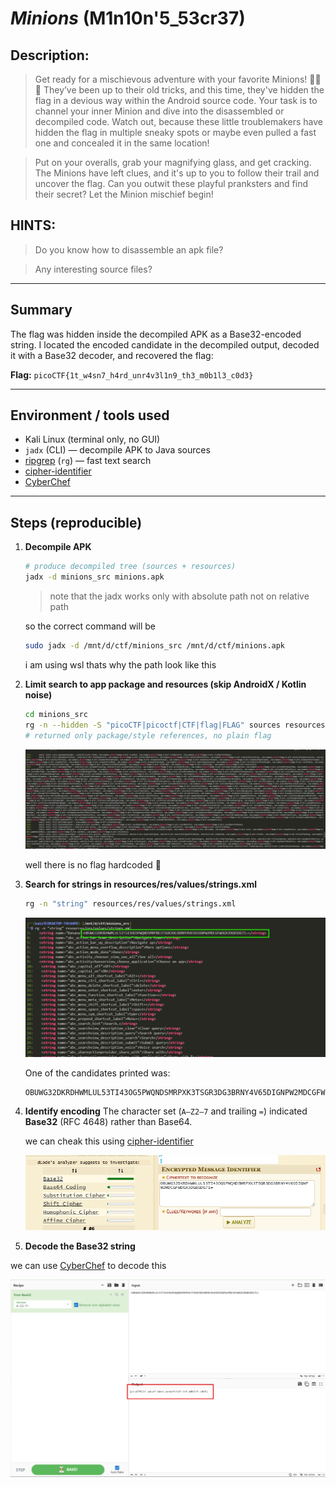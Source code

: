 # *Minions* (M1n10n'5_53cr37)

## Description:

> Get ready for a mischievous adventure with your favorite Minions! 🕵️‍♂️💥 They’ve been up to their old tricks, and this time, they've hidden the flag in a devious way within the Android source code. Your task is to channel your inner Minion and dive into the disassembled or decompiled code. Watch out, because these little troublemakers have hidden the flag in multiple sneaky spots or maybe even pulled a fast one and concealed it in the same location!
 
> Put on your overalls, grab your magnifying glass, and get cracking. The Minions have left clues, and it's up to you to follow their trail and uncover the flag. Can you outwit these playful pranksters and find their secret? Let the Minion mischief begin!

## HINTS:

> Do you know how to disassemble an apk file?

> Any interesting source files? 

---

## Summary 

The flag was hidden inside the decompiled APK as a Base32-encoded string. I located the encoded candidate in the decompiled output, decoded it with a Base32 decoder, and recovered the flag:

**Flag:** `picoCTF{1t_w4sn7_h4rd_unr4v3l1n9_th3_m0b1l3_c0d3}`

---

## Environment / tools used

* Kali Linux (terminal only, no GUI)
* `jadx` (CLI) — decompile APK to Java sources
* [ripgrep](https://github.com/BurntSushi/ripgrep.git) (`rg`) — fast text search
* [cipher-identifier](https://www.dcode.fr/cipher-identifier)
* [CyberChef](https://gchq.github.io/CyberChef/)

---

## Steps (reproducible)

1. **Decompile APK**

   ```bash
   # produce decompiled tree (sources + resources)
   jadx -d minions_src minions.apk
   ```
   > note that the jadx works only with absolute path not on relative path 

   so the correct command will be 

   ```bash
   sudo jadx -d /mnt/d/ctf/minions_src /mnt/d/ctf/minions.apk
   ```

   i am using wsl thats why the path look like this 

2. **Limit search to app package and resources (skip AndroidX / Kotlin noise)**

   ```bash
   cd minions_src
   rg -n --hidden -S "picoCTF|picoctf|CTF|flag|FLAG" sources resources
   # returned only package/style references, no plain flag
   ```

   ![hell](./img/hell.png)

   well there is no flag hardcoded 🥲

3. **Search for strings in resources/res/values/strings.xml**
   

   ```bash
   rg -n "string" resources/res/values/strings.xml
   ```

   ![flag](./img/flag.png)

   One of the candidates printed was:

   ```
   OBUWG32DKRDHWMLUL53TI43OG5PWQNDSMRPXK3TSGR3DG3BRNY4V65DIGNPW2MDCGFWDGX3DGBSDG7I=
   ```

4. **Identify encoding**
   The character set (`A–Z2–7` and trailing `=`) indicated **Base32** (RFC 4648) rather than Base64.

   we can cheak this using [cipher-identifier](https://www.dcode.fr/cipher-identifier) 

   ![identify](./img/identify.png)

5. **Decode the Base32 string**

  we can use [CyberChef](https://gchq.github.io/CyberChef/) to decode this 

  ![result](./img/result.png)

